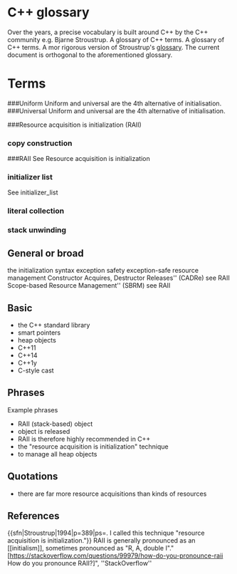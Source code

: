 # C++ glossary
Over the years, a precise vocabulary is built around C++ by the C++ community e.g. Bjarne Stroustrup. A glossary of C++ terms. A glossary of C++ terms. A mor rigorous version of Stroustrup's [glossary](http://www.stroustrup.com/glossary.html). The current document is orthogonal to the aforementioned glossary.

# Terms

###Uniform
Uniform and universal are the 4th alternative of initialisation.
###Universal
Uniform and universal are the 4th alternative of initialisation.

###Resource acquisition is initialization
(RAII)

### copy construction

###RAII
See Resource acquisition is initialization

### initializer list
See initializer_list

###  literal collection

### stack unwinding

## General or broad
the initialization syntax
exception safety
exception-safe resource management
Constructor Acquires, Destructor Releases'' (CADRe) see RAII
Scope-based Resource Management'' (SBRM) see RAII


## Basic
* the C++ standard library
* smart pointers
* heap objects
* C++11
* C++14
* C++1y
* C-style cast

## Phrases
Example phrases
* RAII (stack-based) object
* object is released
* RAII is therefore highly recommended in C++
* the "resource acquisition is initialization" technique
* to manage all heap objects

## Quotations
* there are far more resource acquisitions than kinds of resources

## References
{{sfn|Stroustrup|1994|p=389|ps=. I called this technique "resource acquisition is initialization."}} RAII is generally pronounced as an [[initialism]], sometimes pronounced as "R, A, double I".<ref>"[https://stackoverflow.com/questions/99979/how-do-you-pronounce-raii How do you pronounce RAII?]", ''StackOverflow''</ref>
